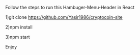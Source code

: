 Follow the steps to run this Hambuger-Menu-Header in React

1)git clone https://github.com/Yasir1986/cryptocoin-site

2)npm install

3)npm start

Enjoy
